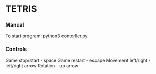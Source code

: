 # TETRIS

### Manual

To start program:
python3 contorller.py

### Controls

Game stop/start - space
Game restart - escape
Movement left/right - left/right arrow
Rotation - up arrow
